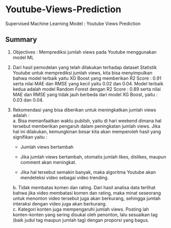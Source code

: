 # Youtube-Views-Prediction
Supervised Machine Learning Model : Youtube Views Prediction 

## Summary  

1. Objectives : Memprediksi jumlah views pada Youtube menggunakan model ML  
2. Dari hasil pemodelan yang telah dilakukan terhadap dataset Statistik Youtube untuk memprediksi jumlah views, kita bisa menyimpulkan bahwa model terbaik yaitu XG Boost yang memberikan R2 Score : 0.91 serta nilai MAE dan RMSE yang kecil yaitu 0.02 dan 0.04. 
Model terbaik kedua adalah model Random Forest dengan R2 Score : 0.89 serta nilai MAE dan RMSE yang tidak jauh berbeda dari model XG Boost, yaitu : 0.03 dan 0.04.

3. Rekomendasi yang bisa diberikan untuk meningkatkan jumlah views adalah :  
a. Bisa memanfaatkan waktu publish, yaitu di hari weekend dimana hal tersebut memberikan pengaruh dalam peningkatan jumlah views. Jika hal ini dilakukan, kemungkinan besar kita akan memperoleh hasil yang signifikan yaitu :  
    - Jumlah views bertambah
    
     - Jika jumlah views bertambah, otomatis jumlah likes, dislikes, maupun comment akan meningkat.
    
      - Jika hal tersebut semakin banyak, maka algoritma Youtube akan mendeteksi video sebagai video trending.
        
    b. Tidak membatas komen dan rating. Dari hasil analisa data terlihat bahwa jika video membatasi komen dan rating, maka minat seseorang untuk menonton video tersebut juga akan berkurang, sehingga jumlah interaksi dengan video juga akan berkurang.  
    c. Kategori konten juga mempengaruhi jumlah views. Posting lah konten-konten yang sering disukai oleh penonton, lalu sesuaikan tag (baik judul tag maupun jumlah tag) dengan proporsi yang bagus.
